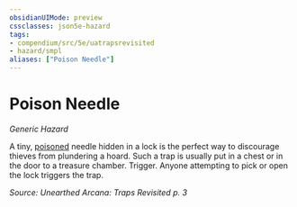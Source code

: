```yaml
---
obsidianUIMode: preview
cssclasses: json5e-hazard
tags:
- compendium/src/5e/uatrapsrevisited
- hazard/smpl
aliases: ["Poison Needle"]
---
```

# Poison Needle
*Generic Hazard*  

A tiny, [poisoned](/Systems/5e/rules/conditions.md#poisoned) needle hidden in a lock is the perfect way to discourage thieves from plundering a hoard. Such a trap is usually put in a chest or in the door to a treasure chamber. Trigger. Anyone attempting to pick or open the lock triggers the trap.

*Source: Unearthed Arcana: Traps Revisited p. 3*